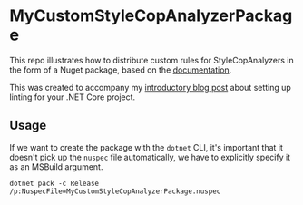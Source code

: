 # MyCustomStyleCopAnalyzerPackage

This repo illustrates how to distribute custom rules for StyleCopAnalyzers in the form of a Nuget package, based on the [documentation](https://github.com/DotNetAnalyzers/StyleCopAnalyzers/blob/master/documentation/Configuration.md#sharing-configuration-among-solutions).

This was created to accompany my [introductory blog post](https://blog.markvincze.com/automated-portable-code-style-checking-in-net-core-projects/) about setting up linting for your .NET Core project.

## Usage

If we want to create the package with the `dotnet` CLI, it's important that it doesn't pick up the `nuspec` file automatically, we have to explicitly specify it as an MSBuild argument.

```
dotnet pack -c Release /p:NuspecFile=MyCustomStyleCopAnalyzerPackage.nuspec
```
